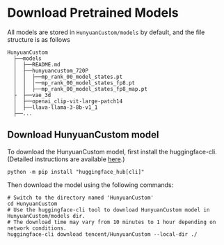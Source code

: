 # Download Pretrained Models

All models are stored in `HunyuanCustom/models` by default, and the file structure is as follows
```shell
HunyuanCustom
  ├──models
  │  ├──README.md
  │  ├──hunyuancustom_720P
  │  │  ├──mp_rank_00_model_states.pt
  │  │  │──mp_rank_00_model_states_fp8.pt
  │  │  ├──mp_rank_00_model_states_fp8_map.pt
  ├  ├──vae_3d
  │  ├──openai_clip-vit-large-patch14
  │  ├──llava-llama-3-8b-v1_1
  ├──...
```

## Download HunyuanCustom model
To download the HunyuanCustom model, first install the huggingface-cli. (Detailed instructions are available [here](https://huggingface.co/docs/huggingface_hub/guides/cli).)

```shell
python -m pip install "huggingface_hub[cli]"
```

Then download the model using the following commands:

```shell
# Switch to the directory named 'HunyuanCustom'
cd HunyuanCustom
# Use the huggingface-cli tool to download HunyuanCustom model in HunyuanCustom/models dir.
# The download time may vary from 10 minutes to 1 hour depending on network conditions.
huggingface-cli download tencent/HunyuanCustom --local-dir ./
```
